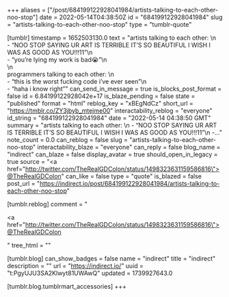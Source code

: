 +++
aliases = ["/post/684199122928041984/artists-talking-to-each-other-noo-stop"]
date = 2022-05-14T04:38:50Z
id = "684199122928041984"
slug = "artists-talking-to-each-other-noo-stop"
type = "tumblr-quote"

[tumblr]
timestamp = 1652503130.0
text = "artists talking to each other: \n<br/>- &ldquo;NOO STOP SAYING UR ART IS TERRIBLE IT&rsquo;S SO BEAUTIFUL I WISH I WAS AS GOOD AS YOU!!!11&rdquo;\n<br/>- &ldquo;you&rsquo;re lying my work is bad😭&rdquo;\n<br/>\n<br/>programmers talking to each other: \n<br/>- &ldquo;this is the worst fucking code i&rsquo;ve ever seen&rdquo;\n<br/>- &ldquo;haha i know right&rdquo;"
can_send_in_message = true
is_blocks_post_format = false
id = 6.84199122928042e+17
is_blaze_pending = false
state = "published"
format = "html"
reblog_key = "xBEgNdCz"
short_url = "https://tmblr.co/ZY3jbyb_mtejme00"
interactability_reblog = "everyone"
id_string = "684199122928041984"
date = "2022-05-14 04:38:50 GMT"
summary = "artists talking to each other: \n - “NOO STOP SAYING UR ART IS TERRIBLE IT’S SO BEAUTIFUL I WISH I WAS AS GOOD AS YOU!!!11”\n -..."
note_count = 0.0
can_reblog = false
slug = "artists-talking-to-each-other-noo-stop"
interactability_blaze = "everyone"
can_reply = false
blog_name = "indirect"
can_blaze = false
display_avatar = true
should_open_in_legacy = true
source = "<a href=\"http://twitter.com/TheRealGDColon/status/1498323631159586816\">@TheRealGDColon</a>"
can_like = false
type = "quote"
is_blazed = false
post_url = "https://indirect.io/post/684199122928041984/artists-talking-to-each-other-noo-stop"

[tumblr.reblog]
comment = "<p><a href=\"http://twitter.com/TheRealGDColon/status/1498323631159586816\">@TheRealGDColon</a></p>"
tree_html = ""

[tumblr.blog]
can_show_badges = false
name = "indirect"
title = "indirect"
description = ""
url = "https://indirect.io/"
uuid = "t:PgyUJU3SA2Klwyt81UWAwQ"
updated = 1739927643.0

[tumblr.blog.tumblrmart_accessories]
+++
